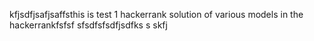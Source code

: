 kfjsdfjsafjsaffsthis is test 1 hackerrank
solution of various models in the hackerrankfsfsf
sfsdfsfsdfjsdfks s skfj
